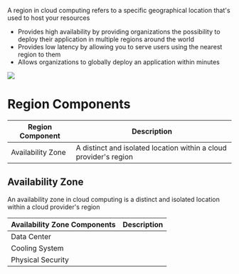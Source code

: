 A region in cloud computing refers to a specific geographical location that's used to host your resources

* Provides high availability by providing organizations the possibility to deploy their application in multiple regions around the world
* Provides low latency by allowing you to serve users using the nearest region to them
* Allows organizations to globally deploy an application within minutes

![](https://github.com/JonmarCorpuz/SecondBrain/blob/main/Assets/Whitespace.png)

# Region Components

| Region Component | Description |
| --- | --- |
| Availability Zone | A distinct and isolated location within a cloud provider's region |

## Availability Zone

An availability zone in cloud computing is a distinct and isolated location within a cloud provider's region

| Availability Zone Components | Description |
| --- | --- |
| Data Center | |
| Cooling System | |
| Physical Security | |

